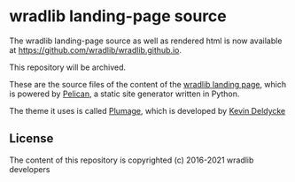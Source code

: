 wradlib landing-page source
===========================

The wradlib landing-page source as well as rendered html is now available at https://github.com/wradlib/wradlib.github.io.

This repository will be archived.

These are the source files of the content of the 
[wradlib landing page](http://wradlib.github.io), which is powered by
[Pelican](http://getpelican.com), a static site generator written in Python.

The theme it uses is called [Plumage](https://github.com/kdeldycke/plumage), 
which is developed by [Kevin Deldycke](http://kevin.deldycke.com/)

License
-------

The content of this repository is copyrighted (c) 2016-2021 wradlib developers
